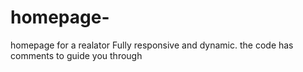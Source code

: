 # homepage-
homepage for a realator
Fully responsive and dynamic.
the code has comments to guide you through
